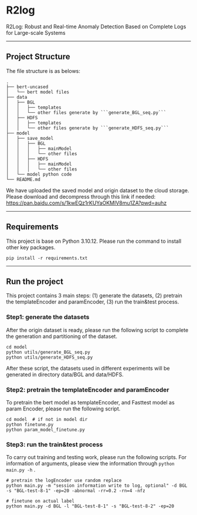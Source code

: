 # R2log
R2Log: Robust and Real-time Anomaly Detection Based on Complete Logs for Large-scale Systems

---
## Project Structure
The file structure is as belows:

```
.
├── bert-uncased
│   └── bert model files
├── data
│   ├── BGL
│   │   ├── templates
│   │   └── other files generate by ```generate_BGL_seq.py```
│   ├── HDFS
│   │   ├── templates
│   │   └── other files generate by ```generate_HDFS_seq.py```
├── model
│   ├── save_model
│   │   ├── BGL
│   │   │   ├── mainModel
│   │   │   └── other files
│   │   ├── HDFS
│   │   │   ├── mainModel
│   │   │   └── other files
│   └── model python code
└── README.md
```
We have uploaded the saved model and origin dataset to the cloud storage. Please download and decompress through this link if needed:
https://pan.baidu.com/s/1kwEQz1rKUYaOKMIV8mu1ZA?pwd=auhz 

---
## Requirements
This project is base on Python 3.10.12. Please run the command to install other key packages.
```
pip install -r requirements.txt
```

---
## Run the project
This project contains 3 main steps: (1) generate the datasets, (2) pretrain the templateEncoder and paramEncoder, (3) run the train&test process.


### Step1: generate the datasets
After the origin dataset is ready, please run the following script to complete the generation and partitioning of the dataset.
```
cd model
python utils/generate_BGL_seq.py
python utils/generate_HDFS_seq.py
```
After these script, the datasets used in different experiments will be generated in directory data/BGL and data/HDFS.

### Step2: pretrain the templateEncoder and paramEncoder
To pretrain the bert model as templateEncoder, and Fasttest model as param Encoder, please run the following script.
```
cd model  # if not in model dir
python finetune.py
python param_model_finetune.py
```

### Step3: run the train&test process
To carry out training and testing work, please run the following scripts. For information of arguments, please view the information through ```python main.py -h``` .
```
# pretrain the logEncoder use random replace
python main.py -m "session information write to log, optional" -d BGL -s "BGL-test-8-1" -ep=20 -abnormal -rr=0.2 -rn=4 -nfz

# finetune on actual label
python main.py -d BGL -l "BGL-test-8-1" -s "BGL-test-8-2" -ep=20 

```


